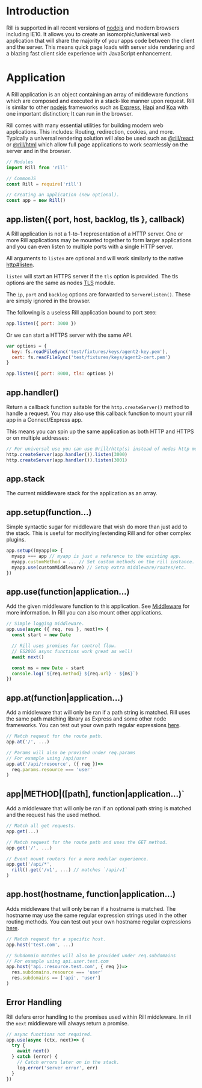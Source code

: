 # Introduction

  Rill is supported in all recent versions of [nodejs](https://nodejs.org) and modern browsers including IE10.
  It allows you to create an isomorphic/universal web application that will share the majority of your apps code between the client and the server.
  This means quick page loads with server side rendering and a blazing fast client side experience with JavaScript enhancement.

# Application

  A Rill application is an object containing an array of middleware functions
  which are composed and executed in a stack-like manner upon request.
  Rill is similar to other [nodejs](https://nodejs.org) frameworks such as
  [Express](https://github.com/expressjs/express), [Hapi](https://github.com/hapijs/hapi)
  and [Koa](https://github.com/koajs/koa) with one important distinction;
  It can run in the browser.

  Rill comes with many essential utilities for building modern web applications.
  This includes: Routing, redirection, cookies, and more. Typically a universal
  rendering solution will also be used such as [@rill/react](https://github.com/rill-js/react)
  or [@rill/html](https://github.com/rill-js/html) which allow full page
  applications to work seamlessly on the server and in the browser.

```js
// Modules
import Rill from 'rill'

// CommonJS
const Rill = require('rill')

// Creating an application (new optional).
const app = new Rill()
```

## app.listen({ port, host, backlog, tls }, callback)

  A Rill application is not a 1-to-1 representation of a HTTP server.
  One or more Rill applications may be mounted together to form larger
  applications and you can even listen to multiple ports with a single HTTP server.

  All arguments to `listen` are optional and will work similarly to the native [http#listen](https://nodejs.org/api/http.html#http_server_listen_handle_callback).

  `listen` will start an HTTPS server if the `tls` option is provided.
  The tls options are the same as nodes [TLS](https://nodejs.org/api/tls.html#tls_tls_createserver_options_secureconnectionlistener) module.

  The `ip`, `port` and `backlog` options are forwarded to `Server#listen()`. These are simply ignored in the browser.

  The following is a useless Rill application bound to port `3000`:

```js
app.listen({ port: 3000 })
```

  Or we can start a HTTPS server with the same API.

```js
var options = {
  key: fs.readFileSync('test/fixtures/keys/agent2-key.pem'),
  cert: fs.readFileSync('test/fixtures/keys/agent2-cert.pem')
}

app.listen({ port: 8000, tls: options })
```

## app.handler()

  Return a callback function suitable for the `http.createServer()`
  method to handle a request.
  You may also use this callback function to mount your rill app in a
  Connect/Express app.

  This means you can spin up the same application as both HTTP and HTTPS
  or on multiple addresses:

```js
// For universal use you can use @rill/http(s) instead of nodes http module.
http.createServer(app.handler()).listen(3000)
http.createServer(app.handler()).listen(3001)
```

## app.stack

  The current middleware stack for the application as an array.

## app.setup(function...)

  Simple syntactic sugar for middleware that wish do more than just add to the stack.
  This is useful for modifying/extending Rill and for other complex plugins.

```js
app.setup((myapp)=> {
  myapp === app // myapp is just a reference to the existing app.
  myapp.customMethod = ... // Set custom methods on the rill instance.
  myapp.use(customMiddleware) // Setup extra middleware/routes/etc.
})
```

## app.use(function|application...)

  Add the given middleware function to this application.
  See [Middleware](https://github.com/rill-js/rill/wiki#middleware) for more information.
  In Rill you can also mount other applications.

```js
// Simple logging middleware.
app.use(async ({ req, res }, next)=> {
  const start = new Date

  // Rill uses promises for control flow.
  // ES2016 async functions work great as well!
  await next()

  const ms = new Date - start
  console.log(`${req.method} ${req.url} - ${ms}`)
})
```

## app.at(function|application...)

  Add a middleware that will only be ran if a path string is matched.
  Rill uses the same path matching library as Express and some other node frameworks. You can test out your own path regular expressions [here](http://forbeslindesay.github.io/express-route-tester/).

```js
// Match request for the route path.
app.at('/', ...)

// Params will also be provided under req.params
// For example using /api/user
app.at('/api/:resource', ({ req })=>
  req.params.resource === 'user'
)
```

## app|METHOD|([path], function|application...)`

  Add a middleware that will only be ran if an optional path string is matched
  and the request has the used method.

```js
// Match all get requests.
app.get(...)

// Match request for the route path and uses the GET method.
app.get('/', ...)

// Event mount routers for a more modular experience.
app.get('/api/*',
  rill().get('/v1', ...) // matches `/api/v1`
)
```

## app.host(hostname, function|application...)

  Adds middleware that will only be ran if a hostname is matched. The hostname may use the same regular expression strings used in the other routing methods. You can test out your own hostname regular expressions [here](http://forbeslindesay.github.io/express-route-tester/).

```js
// Match request for a specific host.
app.host('test.com', ...)

// Subdomain matches will also be provided under req.subdomains
// For example using api.user.test.com
app.host('api.:resource.test.com', { req })=>
  res.subdomains.resource === 'user'
  res.subdomains == ['api', 'user']
)
```

## Error Handling

  Rill defers error handling to the promises used within Rill middleware.
  In rill the `next` middleware will always return a promise.

```js
// async functions not required.
app.use(async (ctx, next)=> {
  try {
    await next()
  } catch (error) {
    // Catch errors later on in the stack.
    log.error('server error', err)
  }
})
```
